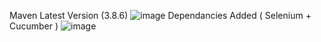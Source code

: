 Maven Latest Version (3.8.6)
![image](https://user-images.githubusercontent.com/63435727/175575972-10fc0be0-9c04-4534-9f7d-4ff4b9bf4890.png)
Dependancies Added ( Selenium + Cucumber )
![image](https://user-images.githubusercontent.com/63435727/175576124-a6c82a1e-4995-49e5-869e-7b606420b5a4.png)

